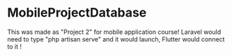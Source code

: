 # MobileProjectDatabase
This was made as "Project 2" for mobile application course!  Laravel would need to type "php artisan serve" and it would launch,  Flutter would connect to it !
